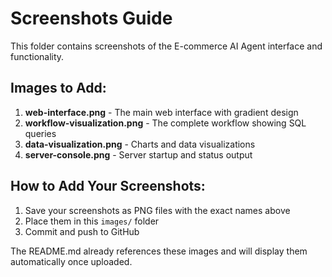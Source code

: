 # Screenshots Guide

This folder contains screenshots of the E-commerce AI Agent interface and functionality.

## Images to Add:

1. **web-interface.png** - The main web interface with gradient design
2. **workflow-visualization.png** - The complete workflow showing SQL queries
3. **data-visualization.png** - Charts and data visualizations
4. **server-console.png** - Server startup and status output

## How to Add Your Screenshots:

1. Save your screenshots as PNG files with the exact names above
2. Place them in this `images/` folder
3. Commit and push to GitHub

The README.md already references these images and will display them automatically once uploaded.
